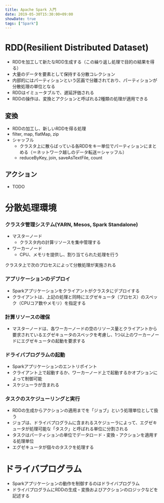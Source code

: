 ```yaml
---
title: Apache Spark 入門
date: 2019-05-30T15:30:00+09:00
showDate: true
tags: ["Spark"]
---
```


# RDD(Resilient Distributed Dataset)
- RDDを加工して新たなRDD生成する（この繰り返し処理で目的の結果を得る）
- 大量のデータを要素として保持する分散コレクション
- 内部的にはパーティションという区画で分離されており、パーティションが分散処理の単位となる
- RDDはイミュータブルで、遅延評価される
- RDDの操作は、変換とアクションと呼ばれる2種類の処理が適用できる

## 変換
- RDDの加工し、新しいRDDを得る処理
- filter, map, flatMap, zip
- シャッフル
  - クラスタ上に散らばっている各RDDをキー単位でパーティションにまとめる（＝ネットワーク越しのデータ転送＝シャッフル）
  - reduceByKey, join, saveAsTextFile, count

## アクション
- TODO

# 分散処理環境
### クラスタ管理システム(YARN, Mesos, Spark Standalone)
- マスターノード
  - クラスタ内の計算リソースを集中管理する
- ワーカーノード
  - CPU、メモリを提供し、割り当てられた処理を行う

クラスタ上で次のプロセスによって分散処理が実施される

### アプリケーションのデプロイ
  - Sparkアプリケーションをクライアントがクラスタにデプロイする
  - クライアントは、上記の処理と同時にエグゼキュータ（プロセス）のスペック（CPUコア数やメモリ）を指定する
### 計算リソースの確保
  - マスターノードは、各ワーカーノードの空のリソース量とクライアントから要求されているエグゼキュータのスペックを考慮し、1つ以上のワーカーノードにエグゼキュータの起動を要求する
### ドライバプログラムの起動
  - Sparkアプリケーションのエントリポイント
  - クライアント上で起動するか、ワーカーノード上で起動するかオプションによって制御可能
  - スケジューラが含まれる
### タスクのスケジューリングと実行
  - RDDの生成からアクションの適用までを「ジョブ」という処理単位として扱う
  - ジョブは、ドライバプログラムに含まれるスケジューラによって、エグゼキュータが処理可能な「タスク」と呼ばれる単位に分割される
  - タスクはパーティションの単位でデータロード・変換・アクションを適用する処理単位
  - エグゼキュータが個々のタスクを処理する

# ドライバプログラム
- Sparkアプリケーションの動作を制御するのはドライバプログラム
- ドライバプログラムにRDDの生成・変換およびアクションのロジックなどを記述する
